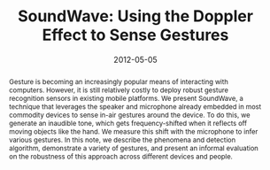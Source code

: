 ---
abstract: |-
  Gesture is becoming an increasingly popular means of interacting with computers. However, it is still relatively costly to deploy robust gesture recognition sensors in existing mobile platforms. We present SoundWave, a technique that leverages the speaker and microphone already embedded in most commodity devices to sense in-air gestures around the device. To do this, we generate an inaudible tone, which gets frequency-shifted when it reflects off moving objects like the hand. We measure this shift with the microphone to infer various gestures. In this note, we describe the phenomena and detection algorithm, demonstrate a variety of gestures, and present an informal evaluation on the robustness of this approach across different devices and people.
authors:
- gupta
- Daniel Morris
- patel
- Desney Tan
bibtex: |-
  @inproceedings{Gupta:2012:SUD:2207676.2208331,
   author = {Gupta, Sidhant and Morris, Daniel and Patel, Shwetak and Tan, Desney},
   title = {SoundWave: Using the Doppler Effect to Sense Gestures},
   booktitle = {Proceedings of the SIGCHI Conference on Human Factors in Computing Systems},
   series = {CHI '12},
   year = {2012},
   isbn = {978-1-4503-1015-4},
   location = {Austin, Texas, USA},
   pages = {1911--1914},
   numpages = {4},
   url = {http://doi.acm.org/10.1145/2207676.2208331},
   doi = {10.1145/2207676.2208331},
   acmid = {2208331},
   publisher = {ACM},
   address = {New York, NY, USA},
   keywords = {doppler, in-air gesture sensing, interaction technique},
  }
caption: ''
citation: |-
  Sidhant Gupta, Daniel Morris, Shwetak Patel, and Desney Tan. 2012. SoundWave: using the doppler effect to sense gestures.  In Proceedings of the SIGCHI Conference on Human Factors in Computing Systems (CHI '12). ACM, New York, NY, USA,  1911-1914. DOI=http://dx.doi.org/10.1145/2207676.2208331
conference: Conference on Human Factors in Computing Systems (CHI), 2012
date: '2012-05-05'
image: ''
pdf: /pdfs/soundwave.pdf
thumbnail: ''
title: 'SoundWave: Using the Doppler Effect to Sense Gestures'
video: ''
video_embed: ''
---